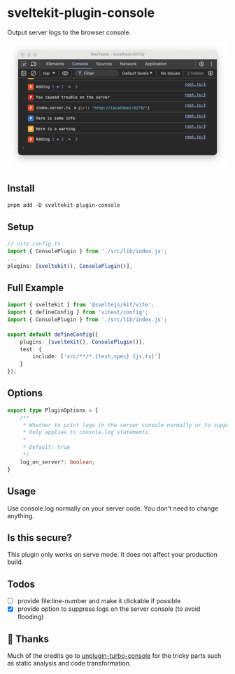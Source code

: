 # sveltekit-plugin-console

Output server logs to the browser console.

![image](https://raw.githubusercontent.com/unlocomqx/sveltekit-plugin-console/main/static/scr.png)

## Install

```shell
pnpm add -D sveltekit-plugin-console
```

## Setup

```ts
// vite.config.ts
import { ConsolePlugin } from './src/lib/index.js';
...
plugins: [sveltekit(), ConsolePlugin()],
```

## Full Example

```ts
import { sveltekit } from '@sveltejs/kit/vite';
import { defineConfig } from 'vitest/config';
import { ConsolePlugin } from './src/lib/index.js';

export default defineConfig({
	plugins: [sveltekit(), ConsolePlugin()],
	test: {
		include: ['src/**/*.{test,spec}.{js,ts}']
	}
});
```

## Options

```ts
export type PluginOptions = {
	/**
	 * Whether to print logs in the server console normally or to suppress them. 
	 * Only applies to console.log statements.
	 *
	 * Default: true
	 */
	log_on_server?: boolean;
}
```

## Usage

Use console.log normally on your server code. You don't need to change anything.

## Is this secure?

This plugin only works on serve mode. It does not affect your production build.

## Todos

- [ ] provide file:line-number and make it clickable if possible
- [x] provide option to suppress logs on the server console (to avoid flooding)

## 🙏 Thanks

Much of the credits go to [unplugin-turbo-console](https://github.com/unplugin/unplugin-turbo-console) for the tricky
parts such as static analysis and code transformation.